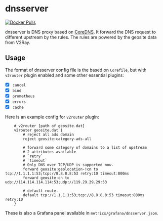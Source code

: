 # dnsserver

[![Docker Pulls](https://img.shields.io/docker/pulls/iosmanthus/dnsserver.svg)](https://hub.docker.com/r/iosmanthus/dnsserver)

dnsserver is DNS proxy based on [CoreDNS](https://github.com/coredns/coredns). It forward the DNS request to different upstream by the rules. The rules are powered by the geosite data from V2Ray.

## Usage

The format of dnsserver config file is the based on `Corefile`, but with `v2router` plugin enabled and some other essential plugins:
- [x] `cancel`
- [x] `bind`
- [x] `prometheus`
- [x] `errors`
- [x] `cache`

Here is an example config for `v2router` plugin:
```Corefile
    # v2router [path of geosite.dat]
	v2router geosite.dat {
        # reject all ads domain
		reject geosite:category-ads-all

        # forward some category of domains to a list of upstream
        # 2 attributes available
	    # `retry`
	    # `timeout`
        # Only DNS over TCP/UDP is supported now.
		forward geosite:geolocation-!cn to tcp://1.1.1.1:53;tcp://8.8.8.8:53 retry:10 timeout:800ms
		forward geosite:cn to udp://114.114.114.114:53;udp://119.29.29.29:53

        # default route.
		default tcp://1.1.1.1:53;tcp://8.8.8.8:53 timeout:800ms retry:10
	}
```


These is also a Grafana panel available in `metrics/grafana/dnsserver.json`.

